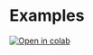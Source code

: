 # Examples

<!-- TODO: add Google Colab notebook to Master branch. -->

[![Open in colab](https://colab.research.google.com/assets/colab-badge.svg)](https://colab.research.google.com/github/stefanbschneider/mobile-env/blob/master/tutorial.ipynb)
